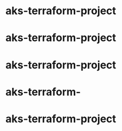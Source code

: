# aks-terraform-project
# aks-terraform-project
# aks-terraform-project
# aks-terraform-
# aks-terraform-project
